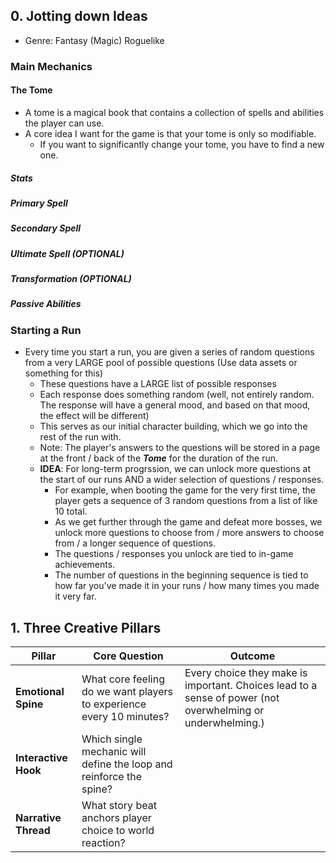 ## 0. Jotting down Ideas

- Genre: Fantasy (Magic) Roguelike

### Main Mechanics

#### The Tome
- A tome is a magical book that contains a collection of spells and abilities the player can use.
- A core idea I want for the game is that your tome is only so modifiable.
	- If you want to significantly change your tome, you have to find a new one.

##### Stats

##### Primary Spell

##### Secondary Spell

##### Ultimate Spell (OPTIONAL)

##### Transformation (OPTIONAL)

##### Passive Abilities

### Starting a Run
- Every time you start a run, you are given a series of random questions from a very LARGE pool of possible questions (Use data assets or something for this)
	- These questions have a LARGE list of possible responses
	- Each response does something random (well, not entirely random. The response will have a general mood, and based on that mood, the effect will be different)
	- This serves as our initial character building, which we go into the rest of the run with.
	- Note: The player's answers to the questions will be stored in a page at the front / back of the ***Tome*** for the duration of the run.
	- **IDEA**: For long-term progrssion, we can unlock more questions at the start of our runs AND a wider selection of questions / responses.
		- For example, when booting the game for the very first time, the player gets a sequence of 3 random questions from a list of like 10 total.
		- As we get further through the game and defeat more bosses, we unlock more questions to choose from / more answers to choose from / a longer sequence of questions.
		- The questions / responses you unlock are tied to in-game achievements.
		- The number of questions in the beginning sequence is tied to how far you've made it in your runs / how many times you made it very far.

###

## 1. Three Creative Pillars

| Pillar               | Core Question                                                        | Outcome                                                                                                    |
| -------------------- | -------------------------------------------------------------------- | ---------------------------------------------------------------------------------------------------------- |
| **Emotional Spine**  | What core feeling do we want players to experience every 10 minutes? | Every choice they make is important. Choices lead to a sense of power (not overwhelming or underwhelming.) |
| **Interactive Hook** | Which single mechanic will define the loop and reinforce the spine?  |                                                                                                            |
| **Narrative Thread** | What story beat anchors player choice to world reaction?             |                                                                                                            |

